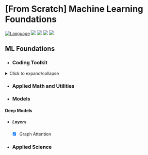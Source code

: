 # [From Scratch] Machine Learning Foundations

[![Language](https://img.shields.io/badge/python-3.8-blue.svg)](https://www.python.org)
![](https://img.shields.io/github/issues/akashsonowal/ml-with-akash?style=plastic)
![](https://img.shields.io/github/forks/akashsonowal/ml-with-akash)
![](https://img.shields.io/github/stars/akashsonowal/ml-with-akash)
![](https://img.shields.io/github/license/akashsonowal/ml-with-akash)


## ML Foundations

- ### Coding Toolkit

<details>
  <summary>Click to expand/collapse</summary>
  
  This is the content that will be hidden by default and shown when the drop-down is expanded.
  
  You can add any content here, including text, images, code snippets, etc.
</details>

- ### Applied Math and Utilities

- ### Models

#### Deep Models

- ##### Layers
  - [x] Graph Attention

- ### Applied Science
